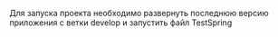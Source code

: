 Для запуска проекта необходимо развернуть последнюю версию приложения с ветки develop и запустить файл TestSpring
